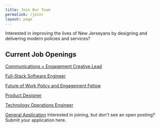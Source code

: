 ```yaml
---
title: Join Our Team
permalink: /join/
layout: page
---
```

Interested in improving the lives of New Jerseyans by designing and delivering modern policies and services?

## Current Job Openings

[Communications + Engagement Creative Lead](https://innovation.nj.gov/creative-lead)

[Full-Stack Software Engineer](https://innovation.nj.gov/software-engineer)

[Future of Work Policy and Engagement Fellow](https://innovation.nj.gov/fow-fellow)

[Product Designer](https://innovation.nj.gov/product-designer)

[Technology Operations Engineer](https://innovation.nj.gov/tech-operations)

[General Application](https://innovation.nj.gov/creative-lead) Interested in joining, but don't see an open posting? Submit your application here. 
